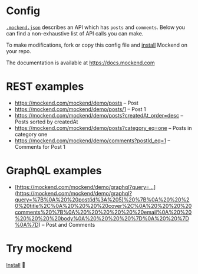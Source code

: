 # Config

[`.mockend.json`](.mockend.json) describes an API which has `posts` and `comments`. Below you can find a non-exhaustive list of API calls you can make.

To make modifications, fork or copy this config file and [install](https://github.com/marketplace/mockend) Mockend on your repo.

The documentation is available at https://docs.mockend.com

# REST examples

- https://mockend.com/mockend/demo/posts – Post
- https://mockend.com/mockend/demo/posts/1 – Post 1
- https://mockend.com/mockend/demo/posts?createdAt_order=desc – Posts sorted by createdAt
- https://mockend.com/mockend/demo/posts?category_eq=one – Posts in category one
- https://mockend.com/mockend/demo/comments?postId_eq=1 – Comments for Post 1

# GraphQL examples

- [https://mockend.com/mockend/demo/graphql?query=...](<https://mockend.com/mockend/demo/graphql?query=%7B%0A%20%20post(id%3A%205)%20%7B%0A%20%20%20%20title%2C%0A%20%20%20%20cover%2C%0A%20%20%20%20comments%20%7B%0A%20%20%20%20%20%20email%0A%20%20%20%20%20%20body%0A%20%20%20%20%7D%0A%20%20%7D%0A%7D>) – Post and Comments

# Try mockend

[Install](https://github.com/marketplace/mockend) 🚀
